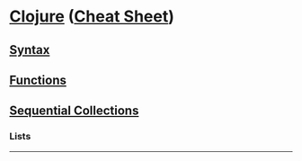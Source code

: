 
# <a href="./README.md">Clojure</a> (<a href="https://clojure.org/api/cheatsheet">Cheat Sheet</a>)

## <a href="./Syntax.md">Syntax</a>

## <a href="./Functions.md">Functions</a>

## <a href="./Sequential_Collections.md">Sequential Collections</a>

### Lists

<hr>

